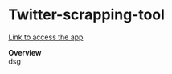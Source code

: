 # Twitter-scrapping-tool #

[Link to access the app](https://arthimurali-twitter-scrapping-tool.hf.space/)

**Overview**<br>
dsg
